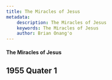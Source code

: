 ```yaml
---
title: The Miracles of Jesus
metadata:
    description: The Miracles of Jesus
    keywords: The Miracles of Jesus
    author: Brian Onang'o
---
```


#### The Miracles of Jesus

## 1955 Quater 1
